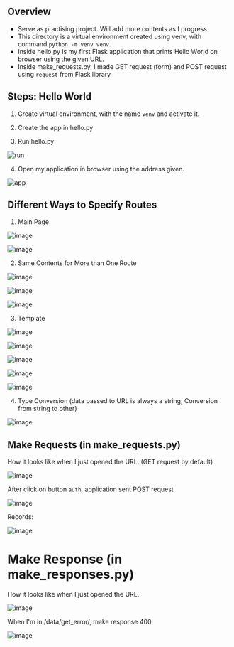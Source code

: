 ## Overview
- Serve as practising project. Will add more contents as I progress
- This directory is a virtual environment created using venv, with command `python -m venv venv`.
- Inside hello.py is my first Flask application that prints Hello World on browser using the given URL.
- Inside make_requests.py, I made GET request (form) and POST request using  `request` from Flask library

## Steps: Hello World
1. Create virtual environment, with the name `venv` and activate it.

2. Create the app in hello.py

3. Run hello.py

![run](https://user-images.githubusercontent.com/92832451/191206039-7a95f65d-718d-4ec5-802e-286721b12644.png)

4. Open my application in browser using the address given.

![app](https://user-images.githubusercontent.com/92832451/191206396-32b5ffd9-bc08-4aa3-b868-09b421afd4bf.png)


## Different Ways to Specify Routes
1. Main Page

![image](https://user-images.githubusercontent.com/92832451/191213313-a730fd63-57bb-4818-8136-9650daa6e0f2.png)


![image](https://user-images.githubusercontent.com/92832451/191213269-b669dcb6-3ccb-429e-9bf7-e80afeaba84f.png)

2. Same Contents for More than One Route

![image](https://user-images.githubusercontent.com/92832451/191213579-4a002ec0-b0e3-4c29-a148-b40371301e97.png)


![image](https://user-images.githubusercontent.com/92832451/191213425-6341d65c-c0fc-4979-9e77-271aaaef7aab.png)

![image](https://user-images.githubusercontent.com/92832451/191213525-a5a303f8-20d7-412d-b753-b58130bdda27.png)


3. Template

![image](https://user-images.githubusercontent.com/92832451/191213673-6659cfdf-aff4-4124-9c39-9240989ca995.png)

![image](https://user-images.githubusercontent.com/92832451/191213749-19751975-ec2f-47ea-a2bd-fb0e813eb28d.png)

![image](https://user-images.githubusercontent.com/92832451/191213827-0baa5613-2cc8-4b1b-a0de-67a3423b6a95.png)

![image](https://user-images.githubusercontent.com/92832451/191214009-8898b96c-bb12-4522-a860-1805dada3b07.png)

![image](https://user-images.githubusercontent.com/92832451/191214068-d4c75721-43ea-481a-a369-a1a810a5c104.png)


4. Type Conversion (data passed to URL is always a string, Conversion from string to other)

![image](https://user-images.githubusercontent.com/92832451/191216260-3f08a0ac-62d7-416e-b652-1769871b6caa.png)



## Make Requests (in make_requests.py)

How it looks like when I just opened the URL. (GET request by default)

![image](https://user-images.githubusercontent.com/92832451/191435071-71da964b-65bd-4711-9e6e-382c2ba7a0c6.png)

After click on button `auth`, application sent POST request

![image](https://user-images.githubusercontent.com/92832451/191435141-e4bb960c-9ad8-4bfa-b335-1c5940e6fbe5.png)

Records:

![image](https://user-images.githubusercontent.com/92832451/191436088-0045ca99-a7e0-4947-9085-5f89b725a6cf.png)


# Make Response (in make_responses.py)

How it looks like when I just opened the URL.

![image](https://user-images.githubusercontent.com/92832451/191461209-41ba5643-1000-4bf5-8403-9a294f85f25d.png)

When I'm in /data/get_error/, make response 400.

![image](https://user-images.githubusercontent.com/92832451/191461381-78330d66-4a03-414e-afe9-baf822b2495f.png)
